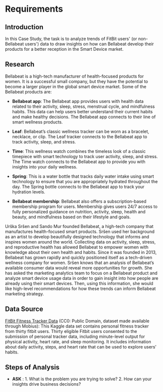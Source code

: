 # Requirements

## Introduction

In this Case Study, the task is to analyze trends of FitBit users' (or non-Bellabeat users') data to draw insights on how can Bellabeat develop their products for a better reception in the Smart Device market.  

## Research

Bellabeat is a high-tech manufacturer of health-focused products for women. It is a successful small company, but they have the potential to become a larger player in the global smart device market. Some of the Bellabeat products are:
- **Bellabeat app**: The Bellabeat app provides users with health data related to their activity, sleep, stress, menstrual cycle, and mindfulness habits. This data can help users  better understand their current habits and make healthy decisions. The Bellabeat app connects to their line of smart wellness products.

- **Leaf**: Bellabeat’s classic wellness tracker can be worn as a bracelet, necklace, or clip. The Leaf tracker connects to the Bellabeat app to track activity, sleep, and stress.

- **Time**: This wellness watch combines the timeless look of a classic timepiece with smart technology to track user activity, sleep, and stress. The Time watch connects to the Bellabeat app to provide you with insights into your daily wellness.

- **Spring**: This is a water bottle that tracks daily water intake using smart technology to ensure that you are appropriately hydrated throughout the day. The Spring bottle connects to the Bellabeat app to track your hydration levels.

- **Bellabeat membership**: Bellabeat also offers a subscription-based membership program for users.
Membership gives users 24/7 access to fully personalized guidance on nutrition, activity, sleep, health and beauty, and mindfulness based on their lifestyle and goals.

Urška Sršen and Sando Mur founded Bellabeat, a high-tech company that manufactures health-focused smart products. Sršen used her background as an artist to develop beautifully designed technology that informs and inspires women around the world. Collecting data on activity, sleep, stress, and reproductive health has allowed Bellabeat to empower women with knowledge about their own health and habits. Since it was founded in 2013, Bellabeat has grown rapidly and quickly positioned itself as a tech-driven wellness company for women.
Sršen knows that an analysis of Bellabeat’s available consumer data would reveal more opportunities for growth. She has asked the marketing analytics team to focus on a Bellabeat product and analyze smart device usage data in order to gain insight into how people are already using their smart devices. Then, using this information, she would like high-level recommendations for how these trends can inform Bellabeat marketing strategy.

## Data Source
[FitBit Fitness Tracker Data](https://www.kaggle.com/arashnic/fitbit) (CC0: Public Domain, dataset made available through Mobius): This Kaggle data set contains personal fitness tracker from thirty fitbit users. Thirty eligible Fitbit users consented to the submission of personal tracker data, including minute-level output for physical activity, heart rate, and sleep monitoring. It includes information about daily activity, steps, and heart rate that can be used to explore users’ habits.

## Steps of Analysis
- **ASK** : 1. What is the problem you are trying to solve? 
            2. How can your insights drive business decisions?
